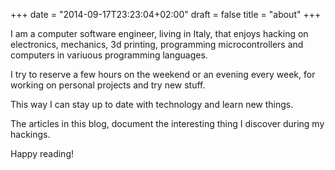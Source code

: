 +++
date = "2014-09-17T23:23:04+02:00"
draft = false
title = "about"
+++

I am a computer software engineer, living in Italy, that enjoys hacking
on electronics, mechanics, 3d printing, programming microcontrollers and computers
in variuous programming languages.

I try to reserve a few hours on the weekend or an evening every week, for
working on personal projects and try new stuff.

This way I can stay up to date with technology and learn new things.

The articles in this blog, document the interesting thing I discover during
my hackings.

Happy reading!
